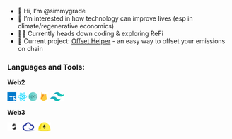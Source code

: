 - 👋 Hi, I’m @simmygrade
- 👀 I’m interested in how technology can improve lives (esp in climate/regenerative economics)
- 👨‍💻 Currently heads down coding & exploring ReFi
- 🌱 Current project: [Offset Helper](https://offsethelper.earth//) - an easy way to offset your emissions on chain

### Languages and Tools:

**Web2**

<code><img height="20" src="./Assets/typescript.png"></code>
<code><img height="20" src="./Assets/react.png"></code>
<code><img height="20" src="./Assets/next.png"></code>
<code><img height="20" src="./Assets/firebase.png"></code>
<code><img height="20" src="./Assets/tailwind.png"></code>

**Web3**

<code><img height="20" src="./Assets/solidity.png"></code>
<code><img height="20" src="./Assets/ethers.png"></code>
<code><img height="20" src="./Assets/hardhat.png"></code>

<!---
SimasG/SimasG is a ✨ special ✨ repository because its `README.md` (this file) appears on your GitHub profile.
You can click the Preview link to take a look at your changes.
--->
